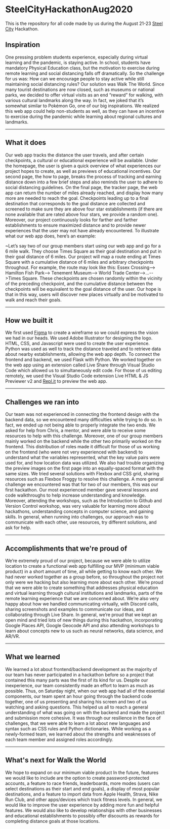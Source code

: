 # SteelCityHackathonAug2020

This is the repository for all code made by us during the August 21-23 [Steel City](https://www.steelcitycodes.org/hackathon.html) Hackathon.

## Inspiration
One pressing problem students experience, especially during virtual learning and the pandemic, is staying active. In school, students have mandatory Physical Education class, but the motivation to exercise during remote learning and social distancing falls off dramatically. So the challenge for us was: How can we encourage people to stay active while still maintaining social distancing rules? Our solution was Walk The World. Since many tourist destinations are now closed, such as museums or national parks, we decided to offer virtual visits as an end “reward” for walking, with various cultural landmarks along the way. In fact, we joked that it’s somewhat similar to Pokémon Go, one of our big inspirations. We realized this web app could help non-students as well, as they can have an incentive to exercise during the pandemic while learning about regional cultures and landmarks.
***
## What it does
Our web app tracks the distance the user travels, and after certain checkpoints, a cultural or educational experience will be available. Under the homepage, the user is given a quick overview of what experiences our project hopes to create, as well as previews of educational incentives. Our second page, the how to page, breaks the process of tracking and earning distance down into a few brief steps and also reminds the user to adhere to social distancing guidelines. On the final page, the tracker page, the web app can return the number of miles already reached, and display how many more are needed to reach the goal. Checkpoints leading up to a final destination that corresponds to the goal distance are collected and screened to make sure they are above four star establishments (if there are none available that are rated above four stars, we provide a random one). Moreover, our project continuously looks for farther and farther establishments to ensure maximized distance and to provide newer experiences that the user may not have already encountered. 
To illustrate what our web app does, here’s an example:

~Let’s say two of our group members start using our web app and go for a 6 mile walk. They choose Times Square as their goal destination and put in their goal distance of 6 miles. Our project will map a route ending at Times Square with a cumulative distance of 6 miles and arbitrary checkpoints throughout. For example, the route may look like this: Essex Crossing--> Hamilton Fish Park--> Tenement Museum--> World Trade Center-->...-->Times Square. These checkpoints are chosen randomly within the vicinity of the preceding checkpoint, and the cumulative distance between the checkpoints will be equivalent to the goal distance of the user. Our hope is that in this way, users will discover new places virtually and be motivated to walk and reach their goals.
***
## How we built it

We first used [Figma](https://www.figma.com/) to create a wireframe so we could express the vision we had in our heads. We used Adobe Illustrator for designing the logo. HTML, CSS, and Javascript were used to create the user experience. Python was used as well to track the distance traveled and to retrieve data about nearby establishments, allowing the web app depth. To connect the frontend and backend, we used Flask with Python. We worked together on the web app using an extension called Live Share through Visual Studio Code which allowed us to simultaneously edit code. For those of us editing remotely, we used the Visual Studio Code extension Live HTML & JS Previewer v2 and [Repl.it](https://repl.it/) to preview the web app.
***
## Challenges we ran into
Our team was not experienced in connecting the frontend design with the backend data, so we encountered many difficulties while trying to do so. In fact, we ended up not being able to properly integrate the two ends. We asked for help from Chris, a mentor, and were able to receive some resources to help with this challenge. Moreover, one of our group members mainly worked on the backend while the other two primarily worked on the frontend. This distribution of roles made it difficult for those of us working on the frontend (who were not very experienced with backend) to understand what the variables represented, what the key value pairs were used for, and how location data was utilized.  We also had trouble organizing the preview images on the first page into an equally-spaced format with the same sizes. We tried several solutions with Flexbox and CSS grid, sharing resources such as Flexbox Froggy to resolve this challenge. A more general challenge we encountered was that for two of our members, this was our first hackathon. Our most experienced member gave several lessons and code walkthroughs to help increase understanding and knowledge. Moreover, attending the workshops, such as the Introduction to Github and Version Control workshop, was very valuable for learning more about hackathons, understanding concepts in computer science, and gaining skills. In general, when running into challenges, our approach was to communicate with each other, use resources, try different solutions, and ask for help. 
***
## Accomplishments that we're proud of
We’re extremely proud of our project, because we were able to utilize location to create a functional web app fulfilling our MVP (minimum viable product) in a short amount of time, all while getting to know each other. We had never worked together as a group before, so throughout the project not only were we hacking but also learning more about each other. We’re proud that we were able to create something that addresses physical education and virtual learning through cultural institutions and landmarks, parts of the remote learning experience that we are concerned about. We’re also very happy about how we handled communicating virtually, with Discord calls, sharing screenshots and examples to communicate our ideas, and collaborating through Live Share. In general, we’re proud that we kept an open mind and tried lots of new things during this hackathon, incorporating Google Places API, Google Geocode API and also attending workshops to learn about concepts new to us such as neural networks, data science, and AR/VR.
***
## What we learned
We learned a lot about frontend/backend development as the majority of our team has never participated in a hackathon before so a project that contained this many parts was the first of its kind for us. Despite our inexperience, our team consistently made an effort to learn as much as possible. Thus, on Saturday night, when our web app had all of the essential components, our team spent an hour going through the backend code together, one of us presenting and sharing his screen and two of us watching and asking questions. This helped us all to reach a general understanding of what was going on with the backend and made the project and submission more cohesive. It was through our resilience in the face of challenges, that we were able to learn a lot about new languages and syntax such as CSS rules and Python dictionaries. While working as a newly-formed team, we learned about the strengths and weaknesses of each team member and assigned roles accordingly. 
***
## What's next for Walk the World
We hope to expand on our minimum viable product In the future, features we would like to include are the option to create password-protected accounts, a feature to race friends, leaderboards, more modes (users can select destinations as their start and end goals), a display of most popular destinations, and a feature to import data from Apple Health, Strava, Nike Run Club, and other apps/devices which track fitness levels. In general, we would like to improve the user experience by adding more fun and helpful features. We would also like to develop relationships with other businesses and educational establishments to possibly offer discounts as rewards for completing distance goals at those locations.
